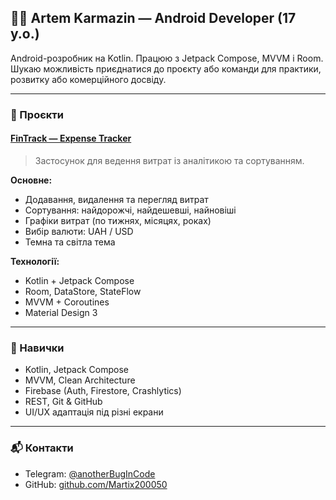 ## 🧑‍💻 Artem Karmazin — Android Developer (17 y.o.)

Android-розробник на Kotlin. Працюю з Jetpack Compose, MVVM і Room. Шукаю можливість приєднатися до проєкту або команди для практики, розвитку або комерційного досвіду.

---

### 📱 Проєкти

#### [FinTrack — Expense Tracker](https://github.com/Martix200050/FinTrack)

> Застосунок для ведення витрат із аналітикою та сортуванням.

**Основне:**
- Додавання, видалення та перегляд витрат  
- Сортування: найдорожчі, найдешевші, найновіші  
- Графіки витрат (по тижнях, місяцях, роках)  
- Вибір валюти: UAH / USD  
- Темна та світла тема

**Технології:**
- Kotlin + Jetpack Compose  
- Room, DataStore, StateFlow  
- MVVM + Coroutines  
- Material Design 3

---

### 🧰 Навички
- Kotlin, Jetpack Compose  
- MVVM, Clean Architecture  
- Firebase (Auth, Firestore, Crashlytics)  
- REST, Git & GitHub  
- UI/UX адаптація під різні екрани

---

### 📬 Контакти
- Telegram: [@anotherBugInCode](https://t.me/anotherBugInCode)  
- GitHub: [github.com/Martix200050](https://github.com/Martix200050)
